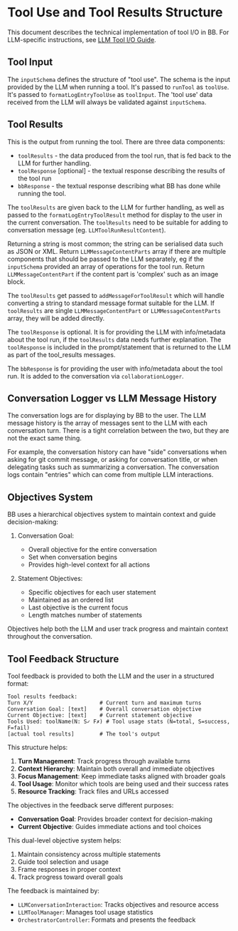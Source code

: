 # Tool Use and Tool Results Structure

This document describes the technical implementation of tool I/O in BB. For LLM-specific instructions, see [LLM Tool I/O Guide](../llm/tool_io.md).

## Tool Input

The `inputSchema` defines the structure of "tool use". The schema is the input provided by the LLM when running a tool. It's passed to `runTool` as `toolUse`. It's passed to `formatLogEntryToolUse` as `toolInput`. The 'tool use' data received from the LLM will always be validated against `inputSchema`. 

## Tool Results

This is the output from running the tool. There are three data components:

- `toolResults` - the data produced from the tool run, that is fed back to the LLM for further handling.
- `toolResponse` [optional] - the textual response describing the results of the tool run
- `bbResponse` - the textual response describing what BB has done while running the tool. 

The `toolResults` are given back to the LLM for further handling, as well as passed to the `formatLogEntryToolResult` method for display to the user in the current conversation. The `toolResults` need to be suitable for adding to conversation message (eg. `LLMToolRunResultContent`). 

Returning a string is most common; the string can be serialised data such as JSON or XML. Return `LLMMessageContentParts` array if there are multiple components that should be passed to the LLM separately, eg if the `inputSchema` provided an array of operations for the tool run. Return `LLMMessageContentPart` if the content part is 'complex' such as an image block. 

The `toolResults` get passed to `addMessageForToolResult` which will handle converting a string to standard message format suitable for the LLM. If `toolResults` are single `LLMMessageContentPart` or `LLMMessageContentParts` array, they will be added directly. 

The `toolResponse` is optional. It is for providing the LLM with info/metadata about the tool run, if the `toolResults` data needs further explanation. The `toolResponse` is included in the prompt/statement that is returned to the LLM as part of the tool_results messages. 

The `bbResponse` is for providing the user with info/metadata about the tool run. It is added to the conversation via `collaborationLogger`. 

## Conversation Logger vs LLM Message History

The conversation logs are for displaying by BB to the user. The LLM message history is the array of messages sent to the LLM with each conversation turn. There is a tight correlation between the two, but they are not the exact same thing. 

For example, the conversation history can have "side" conversations when asking for git commit message, or asking for conversation title, or when delegating tasks such as summarizing a conversation. The conversation logs contain "entries" which can come from multiple LLM interactions. 

## Objectives System

BB uses a hierarchical objectives system to maintain context and guide decision-making:

1. Conversation Goal:
   - Overall objective for the entire conversation
   - Set when conversation begins
   - Provides high-level context for all actions

2. Statement Objectives:
   - Specific objectives for each user statement
   - Maintained as an ordered list
   - Last objective is the current focus
   - Length matches number of statements

Objectives help both the LLM and user track progress and maintain context throughout the conversation.

## Tool Feedback Structure

Tool feedback is provided to both the LLM and the user in a structured format:

```
Tool results feedback:
Turn X/Y                     # Current turn and maximum turns
Conversation Goal: [text]    # Overall conversation objective
Current Objective: [text]    # Current statement objective
Tools Used: toolName(N: S✓ F✗) # Tool usage stats (N=total, S=success, F=fail)
[actual tool results]        # The tool's output
```

This structure helps:
1. **Turn Management**: Track progress through available turns
2. **Context Hierarchy**: Maintain both overall and immediate objectives
3. **Focus Management**: Keep immediate tasks aligned with broader goals
4. **Tool Usage**: Monitor which tools are being used and their success rates
5. **Resource Tracking**: Track files and URLs accessed

The objectives in the feedback serve different purposes:
- **Conversation Goal**: Provides broader context for decision-making
- **Current Objective**: Guides immediate actions and tool choices

This dual-level objective system helps:
1. Maintain consistency across multiple statements
2. Guide tool selection and usage
3. Frame responses in proper context
4. Track progress toward overall goals

The feedback is maintained by:
- `LLMConversationInteraction`: Tracks objectives and resource access
- `LLMToolManager`: Manages tool usage statistics
- `OrchestratorController`: Formats and presents the feedback